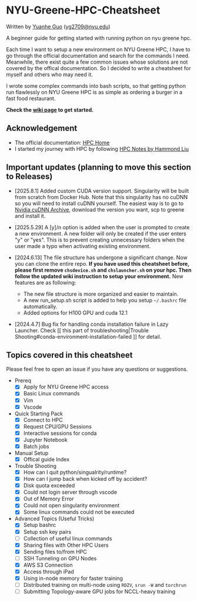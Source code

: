 # NYU-Greene-HPC-Cheatsheet
Written by [Yuanhe Guo](https://ricercarg.github.io) (yg2709@nyu.edu)

A beginner guide for getting started with running python on nyu greene hpc.

Each time I want to setup a new environment on NYU Greene HPC, I have to go through the official documentation and search for the commands I need. Meanwhile, there exist quite a few common issues whose solutions are not covered by the offical documentation. So I decided to write a cheatsheet for myself and others who may need it. 

I wrote some complex commands into bash scripts, so that getting python run flawlessly on NYU Greene HPC is as simple as ordering a burger in a fast food restaurant.

**Check the [wiki page](https://github.com/RicercarG/NYU-Greene-HPC-Cheatsheet/wiki) to get started.**

## Acknowledgement
* The official documentation: [HPC Home](https://sites.google.com/nyu.edu/nyu-hpc/home?authuser=0)
* I started my journey with HPC by following [HPC Notes by Hammond Liu](https://abstracted-crime-34a.notion.site/63aae4cc39904d11a5c744f480a42017?v=261a410e1fe24d0294ed744c21a41015&p=7ed5e95ce1dc400898f6462f6de47d2c&pm=s)

## Important updates (planning to move this section to Releases)
- [2025.8.1] Added custom CUDA version support. Singularity will be built from scratch from Docker Hub. Note that this singularity has no cuDNN so you will need to install cuDNN yourself. The easiest way is to go to [Nvidia cuDNN Archive](https://developer.nvidia.com/rdp/cudnn-archive), download the version you want, scp to greene and install it.  

- [2025.5.29] A [y]/n option is added when the user is prompted to create a new environment. A new folder will only be created if the user enters "y" or "yes". This is to prevent creating unnecessary folders when the user made a typo when activating existing environment.

- [2024.6.13] The file structure has undergone a significant change. Now you can clone the entire repo. **If you have used this cheatsheet before, please first remove `chsdevice.sh` and `chslauncher.sh` on your hpc. Then follow the updated wiki instruction to setup your environment.** New features are as following:
	- The new file structure is more organized and easier to maintain.
	- A new run_setup.sh script is added to help you setup `~/.bashrc` file automatically.
	- Added options for H100 GPU and cuda 12.1

- [2024.4.7] Bug fix for handling conda installation failure in Lazy Launcher. Check [[ this part of troubleshooting|Trouble Shooting#conda-environment-installation-failed ]] for detail.

## Topics covered in this cheatsheet
Please feel free to open an issue if you have any questions or suggestions.
* Prereq
	- [x] Apply for NYU Greene HPC access
	- [x] Basic Linux commands
	- [x] Vim
	- [x] Vscode
* Quick Starting Pack
	- [x] Connect to HPC
	- [x] Request CPU/GPU Sessions
	- [x] Interactive sessions for conda
	- [x] Jupyter Notebook
	- [x] Batch jobs
* Manual Setup
	- [x] Offical guide Index
* Trouble Shooting
	- [x] How can I quit python/singualrity/runtime?
	- [x] How can I jump back when kicked off by accident?
	- [x] Disk quota exceeded
	- [x] Could not login server through vscode
	- [x] Out of Memory Error
	- [x] Could not open singularity environment
	- [x] Some linux commands could not be executed
* Advanced Topics (Useful Tricks)
	- [x] Setup bashrc
	- [x] Setup ssh key pairs
    - [ ] Collection of useful linux commands
    - [x] Sharing files with Other HPC Users
    - [x] Sending files to/from HPC
    - [ ] SSH Tunneling on GPU Nodes
    - [x] AWS S3 Connection
    - [x] Access through iPad
    - [x] Using in-node memory for faster training
    - [ ] Distributed training on multi-node using ```RDZV```, ```srun -W``` and ```torchrun```
    - [ ] Submitting Topology-aware GPU jobs for NCCL-heavy training
